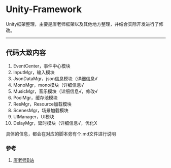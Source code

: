 # Unity-Framework
Unity框架整理，主要是唐老师框架以及其他地方整理，并结合实际开发进行了修改。

------

## 代码大致内容

1. EventCenter，事件中心模块
2. InputMgr，输入模块
3. JsonDataMgr，json信息模块（详细信息√
4. MonoMgr，mono模块（详细信息√
5. MusicMgr，音乐模块（详细信息√，修改√
6. PoolMgr，缓存池模块
7. ResMgr，Resource加载模块
8. ScenesMgr，场景加载模块
9. UIManager，UI模块
10. DelayMgr，延时模块（详细信息√，优化X

具体的信息，都会在对应的脚本旁有个.md文件进行说明



### 参考

1. [唐老师B站](https://space.bilibili.com/79983517)

